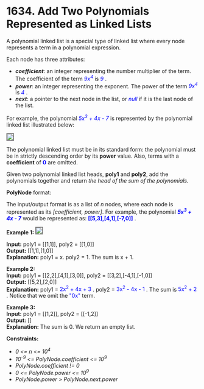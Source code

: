 # 1634. Add Two Polynomials Represented as Linked Lists

A polynomial linked list is a special type of linked list where every node represents a term in a polynomial expression.

Each node has three attributes:
- ***coefficient***: an integer representing the number multiplier of the term. The coefficient of the term <span style = "color: blue"> *9x<sup>4</sup>* </span> is <span style = "color: blue"> *9* </span>.
- ***power***: an integer representing the exponent. The power of the term <span style = "color: blue"> *9x<sup>4</sup>* </span> is <span style = "color: blue"> *4* </span>.
- ***next***: a pointer to the next node in the list, or <span style = "color: blue"> *null* </span> if it is the last node of the list.

For example, the polynomial <span style = "color: blue"> *5x<sup>3</sup> + 4x - 7* </span> is represented by the polynomial linked list illustrated below:

<img src = "https://assets.leetcode.com/uploads/2020/09/30/polynomial2.png" style = "border: 2px solid grey">

The polynomial linked list must be in its standard form: the polynomial must be in strictly descending order by its **power** value. Also, terms with a **coefficient** of <span style = "color: blue"> **0** </span> are omitted.

Given two polynomial linked list heads, **poly1** and **poly2**, add the polynomials together and return *the head of the sum of the polynomials.*

**PolyNode** format:

The input/output format is as a list of *n* nodes, where each node is represented as its *[coefficient, power]*. For example, the polynomial <span style = "color: blue"> ***5x<sup>3</sup> + 4x - 7*** </span> would be represented as: <span style = "color: blue"> **[[5,3],[4,1],[-7,0]]** </span>.

**Example 1:**
<img src = "https://assets.leetcode.com/uploads/2020/10/14/ex1.png" style = "border: 2px solid grey">

**Input:** poly1 = [[1,1]], poly2 = [[1,0]] <br>
**Output:** [[1,1],[1,0]] <br>
**Explanation:** poly1 = x. poly2 = 1. The sum is x + 1.

**Example 2:** <br>
**Input:** poly1 = [[2,2],[4,1],[3,0]], poly2 = [[3,2],[-4,1],[-1,0]] <br>
**Output:** [[5,2],[2,0]] <br>
**Explanation:** poly1 = <span style = "color: blue"> 2x<sup>2</sup> + 4x + 3 </span>. poly2 = <span style = "color: blue"> 3x<sup>2</sup> - 4x - 1 </span>. The sum is <span style = "color: blue"> 5x<sup>2</sup> + 2 </span> . Notice that we omit the <span style = "color: blue"> "0x" </span> term.

**Example 3:** <br>
**Input:** poly1 = [[1,2]], poly2 = [[-1,2]] <br>
**Output:** [] <br>
**Explanation:** The sum is 0. We return an empty list.

**Constraints:** <br>
- *0 <= n <= 10<sup>4</sup>*
- *10<sup>-9</sup> <= PolyNode.coefficient <= 10<sup>9</sup>*
- *PolyNode.coefficient != 0*
- *0 <= PolyNode.power <= 10<sup>9</sup>*
- *PolyNode.power > PolyNode.next.power*